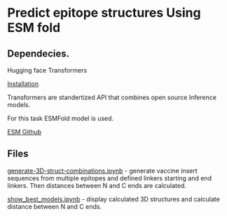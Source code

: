 # Predict epitope structures Using ESM fold

## Dependecies.

Hugging face Transformers

[Installation](https://huggingface.co/docs/transformers/installation)

Transformers are standertized API that combines open source Inference models.

For this task ESMFold model is used.

[ESM Github](https://github.com/facebookresearch/esm#quickstart)


## Files

[generate-3D-struct-combinations.ipynb](./generate-3D-struct-combinations.ipynb) - generate vaccine insert sequences from multiple epitopes and defined linkers starting and end linkers.
Then distances between N and C ends are calculated.

[show_best_models.ipynb](./show_best_models.ipynb) - display calculated 3D structures and calculate distance between N and C ends. 

